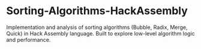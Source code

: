 # Sorting-Algorithms-HackAssembly
Implementation and analysis of sorting algorithms (Bubble, Radix, Merge, Quick) in Hack Assembly language. Built to explore low-level algorithm logic and performance.
